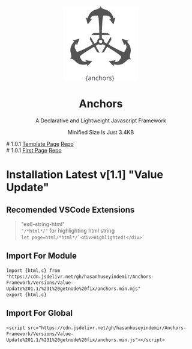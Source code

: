 <div align="center">


<img width="200px" src="https://github.com/HasanHuseyinDemir/Anchors-Framework/blob/master/Images/Anchors.png">
<h1 align="center">Anchors</h1>
<p align="center">A Declarative and Lightweight Javascript Framework</p>
<p>Minified Size Is Just 3.4KB</p>

</div>
# 1.0.1 <a href="https://hasanhuseyindemir.github.io/Anchors-Framework/PageTests/Template-Page/">Template Page</a> <a href="https://github.com/HasanHuseyinDemir/Anchors-Framework/tree/master/PageTests/Template-Page">Repo</a>
<br>
# 1.0.1 <a href="https://hasanhuseyindemir.github.io/Anchors-Framework/PageTests/First-Page">First Page</a> <a href="https://github.com/HasanHuseyinDemir/Anchors-Framework/tree/master/PageTests/First-Page">Repo</a>

# Installation Latest v[1.1] "Value Update" 

## Recomended VSCode Extensions
> "es6-string-html"<br>
```"/*html*/"``` for highlighting html string<br>
``` let page=html/*html*/`<div>Highlighted!</div>` ```

## Import For Module
```
import {html,c} from "https://cdn.jsdelivr.net/gh/hasanhuseyindemir/Anchors-Framework/Versions/Value-Update%201.1/%231%20getnode%20fix/anchors.min.mjs"
export {html,c}
```

## Import For Global 
```
<script src="https://cdn.jsdelivr.net/gh/hasanhuseyindemir/Anchors-Framework/Versions/Value-Update%201.1/%231%20getnode%20fix/anchors.min.js"></script>
```



